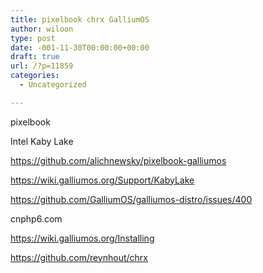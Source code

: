 ```yaml
---
title: pixelbook chrx GalliumOS
author: wiloon
type: post
date: -001-11-30T00:00:00+00:00
draft: true
url: /?p=11859
categories:
  - Uncategorized

---
```

pixelbook
  
Intel Kaby Lake

https://github.com/alichnewsky/pixelbook-galliumos

https://wiki.galliumos.org/Support/KabyLake
  
https://github.com/GalliumOS/galliumos-distro/issues/400
  
cnphp6.com

https://wiki.galliumos.org/Installing
  
https://github.com/reynhout/chrx